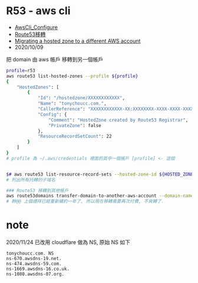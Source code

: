 # R53 - aws cli

- [AwsCli_Configure](https://docs.aws.amazon.com/zh_tw/cli/latest/userguide/cli-configure-files.html)
- [Route53移轉](https://awscli.amazonaws.com/v2/documentation/api/latest/reference/route53domains/transfer-domain-to-another-aws-account.html)
- [Migrating a hosted zone to a different AWS account](https://docs.aws.amazon.com/Route53/latest/DeveloperGuide/hosted-zones-migrating.html#hosted-zones-migrating-install-cli)
- 2020/10/09


把 domain 由 aws 帳戶 移轉到另一個帳戶

```bash
profile=r53
aws route53 list-hosted-zones --profile ${profile}
{
    "HostedZones": [
        {
            "Id": "/hostedzone/XXXXXXXXXXXX",
            "Name": "tonychoucc.com.",
            "CallerReference": "XXXXXXXXXXXX-XX:XXXXXXXX-XXXX-XXXX-XXXX-XXXXXXXXXXXX",
            "Config": {
                "Comment": "HostedZone created by Route53 Registrar",
                "PrivateZone": false
            },
            "ResourceRecordSetCount": 22
        }
    ]
}
# profile 為 ~/.aws/credentials 裡面的其中一個帳戶 [profile] <- 這個


$# aws route53 list-resource-record-sets --hosted-zone-id ${HOSTED_ZONE_ID} --profile ${profile}
# 列出所有托轉的子域名

### Route53 移轉到其他帳戶
aws route53domains transfer-domain-to-another-aws-account --domain-name ${HOSTED_DOMAIN_NAME} --account-id ${OLD_AWS_ACCOUNT_ID} --profile ${profile}
# 幹@@ 上個禮拜已經重新續約一年了, 所以現在移轉需要再次付費, 不爽轉了.
```


# note

2020/11/24 已改用 cloudflare 做為 NS, 原始 NS 如下

```
tonychoucc.com. NS 
ns-670.awsdns-19.net.
ns-474.awsdns-59.com.
ns-1669.awsdns-16.co.uk.
ns-1080.awsdns-07.org.
```